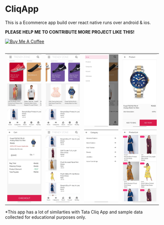 # CliqApp
This is a Ecommerce app build over react native runs over android &amp; ios.



<b>PLEASE HELP ME TO CONTRIBUTE MORE PROJECT LIKE THIS!</b>

<a href="https://www.buymeacoffee.com/rizvanhawaldar" target="_blank"><img src="https://cdn.buymeacoffee.com/buttons/default-black.png" alt="Buy Me A Coffee" width=15% height=15%></a>
<br/><br/>


<table>
  <tr>
    <td>
      <img src="/images/1.jpg" width=200>
    </td>
    <td>
      <img src="/images/2.jpg" width=200>
    </td>
    <td>
      <img src="/images/3.jpg" width=200>
    </td>
    <td>
      <img src="/images/4.jpg" width=200>
    </td>
  </tr>
  <tr>
    <td>
      <img src="/images/5.jpg" width=200>
    </td>
    <td>
      <img src="/images/6.jpg" width=200>
    </td>
    <td>
      <img src="/images/7.jpg" width=200>
    </td>
    <td>
      <img src="/images/8.jpg" width=200>
    </td>
  </tr>
</table>


*This app has a lot of similarties with Tata Cliq App and sample data collected for educational purposes only.
